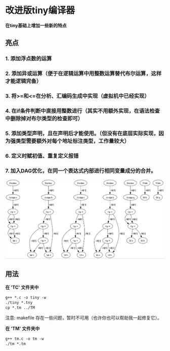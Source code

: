 # 改进版tiny编译器
**在tiny基础上增加一些新的特点**

## 亮点

### 1. 添加浮点数的运算
### 2. 添加异或运算（便于在逻辑运算中用整数运算替代布尔运算，这样才能逻辑完备）
### 3. 将>=和<=在分析、汇编码生成中实现（虚拟机中已经实现）
### 4. 在if条件判断中直接用整数进行（其实不用额外实现，在语法检查中删除掉对布尔类型的检查即可）
### 5. 添加类型声明，且在声明后才能使用。（但没有在底层实际实现，因为强类型需要额外对每个地址标注类型，工作量较大）
### 6. 定义时赋初值、重复定义报错
### 7. 加入DAG优化，在同一个表达式内部进行相同变量成分的合并。
![DAG](TC/syntax_tree.jpg)

## 用法

**在 'TC' 文件夹中**

```
g++ *.c -o tiny -w
./tiny *.tny
cp *.tm ../TM
```

注意: makefile 存在一些问题，暂时不可用（也许你也可以帮助我一起修复它）。

**在 'TM' 文件夹中**

```
g++ tm.c -o tm -w
./tm *.tm
```
